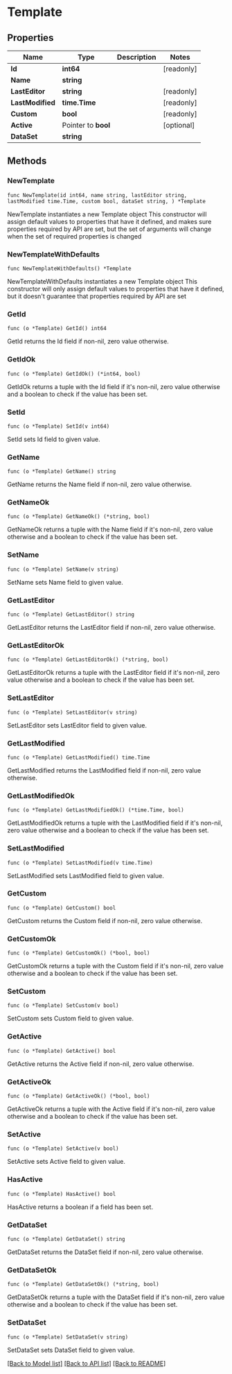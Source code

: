 # Template

## Properties

Name | Type | Description | Notes
------------ | ------------- | ------------- | -------------
**Id** | **int64** |  | [readonly] 
**Name** | **string** |  | 
**LastEditor** | **string** |  | [readonly] 
**LastModified** | **time.Time** |  | [readonly] 
**Custom** | **bool** |  | [readonly] 
**Active** | Pointer to **bool** |  | [optional] 
**DataSet** | **string** |  | 

## Methods

### NewTemplate

`func NewTemplate(id int64, name string, lastEditor string, lastModified time.Time, custom bool, dataSet string, ) *Template`

NewTemplate instantiates a new Template object
This constructor will assign default values to properties that have it defined,
and makes sure properties required by API are set, but the set of arguments
will change when the set of required properties is changed

### NewTemplateWithDefaults

`func NewTemplateWithDefaults() *Template`

NewTemplateWithDefaults instantiates a new Template object
This constructor will only assign default values to properties that have it defined,
but it doesn't guarantee that properties required by API are set

### GetId

`func (o *Template) GetId() int64`

GetId returns the Id field if non-nil, zero value otherwise.

### GetIdOk

`func (o *Template) GetIdOk() (*int64, bool)`

GetIdOk returns a tuple with the Id field if it's non-nil, zero value otherwise
and a boolean to check if the value has been set.

### SetId

`func (o *Template) SetId(v int64)`

SetId sets Id field to given value.


### GetName

`func (o *Template) GetName() string`

GetName returns the Name field if non-nil, zero value otherwise.

### GetNameOk

`func (o *Template) GetNameOk() (*string, bool)`

GetNameOk returns a tuple with the Name field if it's non-nil, zero value otherwise
and a boolean to check if the value has been set.

### SetName

`func (o *Template) SetName(v string)`

SetName sets Name field to given value.


### GetLastEditor

`func (o *Template) GetLastEditor() string`

GetLastEditor returns the LastEditor field if non-nil, zero value otherwise.

### GetLastEditorOk

`func (o *Template) GetLastEditorOk() (*string, bool)`

GetLastEditorOk returns a tuple with the LastEditor field if it's non-nil, zero value otherwise
and a boolean to check if the value has been set.

### SetLastEditor

`func (o *Template) SetLastEditor(v string)`

SetLastEditor sets LastEditor field to given value.


### GetLastModified

`func (o *Template) GetLastModified() time.Time`

GetLastModified returns the LastModified field if non-nil, zero value otherwise.

### GetLastModifiedOk

`func (o *Template) GetLastModifiedOk() (*time.Time, bool)`

GetLastModifiedOk returns a tuple with the LastModified field if it's non-nil, zero value otherwise
and a boolean to check if the value has been set.

### SetLastModified

`func (o *Template) SetLastModified(v time.Time)`

SetLastModified sets LastModified field to given value.


### GetCustom

`func (o *Template) GetCustom() bool`

GetCustom returns the Custom field if non-nil, zero value otherwise.

### GetCustomOk

`func (o *Template) GetCustomOk() (*bool, bool)`

GetCustomOk returns a tuple with the Custom field if it's non-nil, zero value otherwise
and a boolean to check if the value has been set.

### SetCustom

`func (o *Template) SetCustom(v bool)`

SetCustom sets Custom field to given value.


### GetActive

`func (o *Template) GetActive() bool`

GetActive returns the Active field if non-nil, zero value otherwise.

### GetActiveOk

`func (o *Template) GetActiveOk() (*bool, bool)`

GetActiveOk returns a tuple with the Active field if it's non-nil, zero value otherwise
and a boolean to check if the value has been set.

### SetActive

`func (o *Template) SetActive(v bool)`

SetActive sets Active field to given value.

### HasActive

`func (o *Template) HasActive() bool`

HasActive returns a boolean if a field has been set.

### GetDataSet

`func (o *Template) GetDataSet() string`

GetDataSet returns the DataSet field if non-nil, zero value otherwise.

### GetDataSetOk

`func (o *Template) GetDataSetOk() (*string, bool)`

GetDataSetOk returns a tuple with the DataSet field if it's non-nil, zero value otherwise
and a boolean to check if the value has been set.

### SetDataSet

`func (o *Template) SetDataSet(v string)`

SetDataSet sets DataSet field to given value.



[[Back to Model list]](../README.md#documentation-for-models) [[Back to API list]](../README.md#documentation-for-api-endpoints) [[Back to README]](../README.md)



